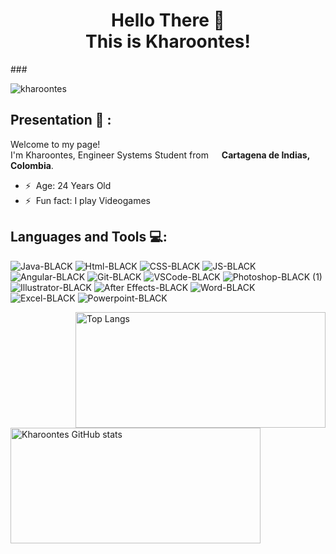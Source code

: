 <!-- Inicio -->
### <h1 align="center"> Hello There 👋 </br> This is Kharoontes! </h1> ### </br>
<p align="left"> <img src="https://komarev.com/ghpvc/?username=kharoontes&label=Profile%20views&color=0e75b6&style=flat" alt="kharoontes" /> </p>


## Presentation 🤝 : 

<p>Welcome to my page! </br> I'm Kharoontes, Engineer Systems Student from <img src="https://cdn-icons-png.flaticon.com/512/323/323343.png" width="13"/> <b>Cartagena de Indias, Colombia</b>.</p>

- ⚡ &nbsp;Age: 24  Years Old
- ⚡ &nbsp;Fun fact: I play Videogames

 <!-- Categorias -->
  
 ## Languages and Tools 💻:
  

![Java-BLACK](https://user-images.githubusercontent.com/36416017/169661383-ce0ec13e-7696-4b4f-b590-9c98be4c8e5c.svg)
![Html-BLACK](https://user-images.githubusercontent.com/36416017/169661385-365c0184-b208-4219-b69b-c2789fcc8c74.svg)
![CSS-BLACK](https://user-images.githubusercontent.com/36416017/169661315-df7ed060-0d9d-4bf2-b200-f0e43caf420f.svg)
![JS-BLACK](https://user-images.githubusercontent.com/36416017/169661499-9cd55177-bc1c-4a68-8b90-48f892386dc4.svg)
![Angular-BLACK](https://user-images.githubusercontent.com/36416017/169662504-2d1753a3-0e10-41a8-99a6-598997a0ade9.svg)
![Git-BLACK](https://user-images.githubusercontent.com/36416017/169662533-788b14cd-4760-42d5-a0f1-b59a82f5be07.svg)
![VSCode-BLACK](https://user-images.githubusercontent.com/36416017/169662560-385476cb-c4dc-491d-b52f-c71549a07a12.svg)
![Photoshop-BLACK (1)](https://user-images.githubusercontent.com/36416017/169662792-fae2e1b4-cbe5-4faa-826d-71cc42e34996.svg)
![Illustrator-BLACK](https://user-images.githubusercontent.com/36416017/169662725-d20c254f-854e-4bde-8bc1-8a7a1bef67d6.svg)
![After Effects-BLACK](https://user-images.githubusercontent.com/36416017/169662755-922b8c63-e5ef-4edf-9211-65ad5b327394.svg)
![Word-BLACK](https://user-images.githubusercontent.com/36416017/169719155-735417c7-8787-4dfb-bac4-d0d03d807b8f.svg)   
![Excel-BLACK](https://user-images.githubusercontent.com/36416017/169719135-05433ff7-9123-4119-bc9c-630c48a11555.svg)
![Powerpoint-BLACK](https://user-images.githubusercontent.com/36416017/169719182-11caa55f-7879-4712-a91e-2891793f9a8e.svg)


 <a><img width="400" height="185" align="right" alt="Top Langs" 
         src="https://github-readme-stats.vercel.app/api/top-langs/?username=kharoontes&hide=TeX&layout=compact&theme=midnight-purple"><a/>

<p> <!-- GitHub README Stats -->
  <a href="https://gitstats.me/Kharoontes" target="_blank">
    <img width="400" height="185" align="left" alt="Kharoontes GitHub stats" 
         src="https://github-readme-stats.vercel.app/api?username=Kharoontes&theme=midnight-purple&show_icons=true&count_private=true&include_all_commits=true"><a/>
     </p>

    


    

